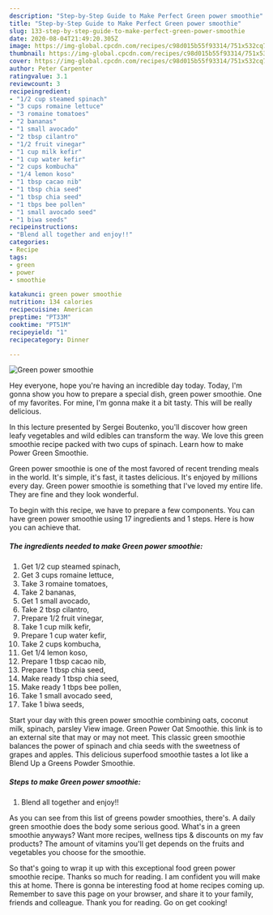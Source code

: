```yaml
---
description: "Step-by-Step Guide to Make Perfect Green power smoothie"
title: "Step-by-Step Guide to Make Perfect Green power smoothie"
slug: 133-step-by-step-guide-to-make-perfect-green-power-smoothie
date: 2020-08-04T21:49:20.305Z
image: https://img-global.cpcdn.com/recipes/c98d015b55f93314/751x532cq70/green-power-smoothie-recipe-main-photo.jpg
thumbnail: https://img-global.cpcdn.com/recipes/c98d015b55f93314/751x532cq70/green-power-smoothie-recipe-main-photo.jpg
cover: https://img-global.cpcdn.com/recipes/c98d015b55f93314/751x532cq70/green-power-smoothie-recipe-main-photo.jpg
author: Peter Carpenter
ratingvalue: 3.1
reviewcount: 3
recipeingredient:
- "1/2 cup steamed spinach"
- "3 cups romaine lettuce"
- "3 romaine tomatoes"
- "2 bananas"
- "1 small avocado"
- "2 tbsp cilantro"
- "1/2 fruit vinegar"
- "1 cup milk kefir"
- "1 cup water kefir"
- "2 cups kombucha"
- "1/4 lemon koso"
- "1 tbsp cacao nib"
- "1 tbsp chia seed"
- "1 tbsp chia seed"
- "1 tbps bee pollen"
- "1 small avocado seed"
- "1 biwa seeds"
recipeinstructions:
- "Blend all together and enjoy!!"
categories:
- Recipe
tags:
- green
- power
- smoothie

katakunci: green power smoothie 
nutrition: 134 calories
recipecuisine: American
preptime: "PT33M"
cooktime: "PT51M"
recipeyield: "1"
recipecategory: Dinner

---
```



![Green power smoothie](https://img-global.cpcdn.com/recipes/c98d015b55f93314/751x532cq70/green-power-smoothie-recipe-main-photo.jpg)

Hey everyone, hope you're having an incredible day today. Today, I'm gonna show you how to prepare a special dish, green power smoothie. One of my favorites. For mine, I'm gonna make it a bit tasty. This will be really delicious.

In this lecture presented by Sergei Boutenko, you&#39;ll discover how green leafy vegetables and wild edibles can transform the way. We love this green smoothie recipe packed with two cups of spinach. Learn how to make Power Green Smoothie.

Green power smoothie is one of the most favored of recent trending meals in the world. It's simple, it's fast, it tastes delicious. It's enjoyed by millions every day. Green power smoothie is something that I've loved my entire life. They are fine and they look wonderful.


To begin with this recipe, we have to prepare a few components. You can have green power smoothie using 17 ingredients and 1 steps. Here is how you can achieve that.

##### The ingredients needed to make Green power smoothie:

1. Get 1/2 cup steamed spinach,
1. Get 3 cups romaine lettuce,
1. Take 3 romaine tomatoes,
1. Take 2 bananas,
1. Get 1 small avocado,
1. Take 2 tbsp cilantro,
1. Prepare 1/2 fruit vinegar,
1. Take 1 cup milk kefir,
1. Prepare 1 cup water kefir,
1. Take 2 cups kombucha,
1. Get 1/4 lemon koso,
1. Prepare 1 tbsp cacao nib,
1. Prepare 1 tbsp chia seed,
1. Make ready 1 tbsp chia seed,
1. Make ready 1 tbps bee pollen,
1. Take 1 small avocado seed,
1. Take 1 biwa seeds,


Start your day with this green power smoothie combining oats, coconut milk, spinach, parsley View image. Green Power Oat Smoothie. this link is to an external site that may or may not meet. This classic green smoothie balances the power of spinach and chia seeds with the sweetness of grapes and apples. This delicious superfood smoothie tastes a lot like a Blend Up a Greens Powder Smoothie. 

##### Steps to make Green power smoothie:

1. Blend all together and enjoy!!


As you can see from this list of greens powder smoothies, there&#39;s. A daily green smoothie does the body some serious good. What&#39;s in a green smoothie anyways? Want more recipes, wellness tips &amp; discounts on my fav products? The amount of vitamins you&#39;ll get depends on the fruits and vegetables you choose for the smoothie. 

So that's going to wrap it up with this exceptional food green power smoothie recipe. Thanks so much for reading. I am confident you will make this at home. There is gonna be interesting food at home recipes coming up. Remember to save this page on your browser, and share it to your family, friends and colleague. Thank you for reading. Go on get cooking!
